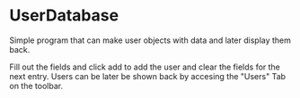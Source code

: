 # UserDatabase
Simple program that can make user objects with data and later display them back.

Fill out the fields and click add to add the user and clear the fields for the next entry. Users can be later be shown back by accesing the "Users" Tab on the toolbar.
